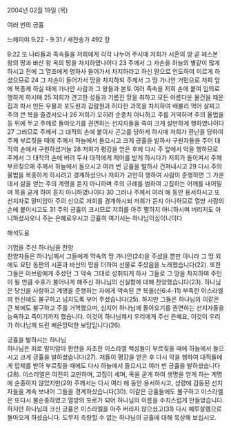 2004년 02월 19일 (목)

여러 번의 긍휼



느헤미야 9:22 - 9:31 / 새찬송가 492 장


9:22 또 나라들과 족속들을 저희에게 각각 나누어 주시매 저희가 시혼의 땅 곧 헤스본 왕의 땅과 바산 왕 옥의 땅을 차지하였나이다 23 주께서 그 자손을 하늘의 별같이 많게 하시고 전에 그 열조에게 명하사 들어가서 차지하라고 하신 땅으로 인도하여 이르게 하셨으므로 24 그 자손이 들어가서 땅을 차지하되 주께서 그 땅 가나안 거민으로 저희 앞에 복종케 하실 때에 가나안 사람과 그 왕들과 본토 여러 족속을 저희 손에 붙여 임의로 행하게 하시매 25 저희가 견고한 성들과 기름진 땅을 취하고 모든 아름다운 물건을 채운 집과 파서 만든 우물과 포도원과 감람원과 허다한 과목을 차지하여 배불리 먹어 살찌고 주의 큰 복을 즐겼사오나 26 저희가 오히려 순종치 아니하고 주를 거역하며 주의 율법을 등 뒤에 두고 주께로 돌아오기를 권면하는 선지자들을 죽여 크게 설만하게 행하였나이다 27 그러므로 주께서 그 대적의 손에 붙이사 곤고를 당하게 하시매 저희가 환난을 당하여 주께 부르짖을 때에 주께서 하늘에서 들으시고 크게 긍휼을 발하사 구원자들을 주어 대적의 손에서 구원하셨거늘 28 저희가 평강을 얻은 후에 다시 주 앞에서 악을 행하므로 주께서 그 대적의 손에 버려 두사 대적에게 제어를 받게 하시다가 저희가 돌이켜서 주께 부르짖으매 주께서 하늘에서 들으시고 여러 번 긍휼을 발하사 건져내시고 29 다시 주의 율법을 복종하게 하시려고 경계하셨으나 저희가 교만히 행하여 사람이 준행하면 그 가운데서 삶을 얻는 주의 계명을 듣지 아니하며 주의 규례를 범하여 고집하는 어깨를 내어밀며 목을 굳게 하여 듣지 아니하였나이다 30 그러나 주께서 여러 해 동안 용서하시고 또 선지자로 말미암아 주의 신으로 저희를 경계하시되 저희가 듣지 아니하므로 열방 사람의 손에 붙이시고도 31 주의 긍휼이 크시므로 저희를 아주 멸하지 아니하시며 버리지도 아니하셨사오니 주는 은혜로우시고 긍휼히 여기시는 하나님이심이니이다

해석도움





기업을 주신 하나님을 찬양  
찬양자들은 하나님께서 그들에게 약속의 땅 가나안(24)을 주셨을 뿐만 아니라 그 땅 외에도 요단 동편의 시혼과 바산의 땅을 더하여 선물로 주셨음을 노래했습니다(22). 또한 그들은 아브람에게 주셨던 그 약속 그대로 성취되게 하사 그들로 그 땅을 차지하여 주인이 될 만큼 수효가 불어나게 해주신 하나님의 신실함에 대해 찬양했습니다(23). 하나님은 당신을 사랑하고 계명을 준행하는 자에게 약속된 큰 복을(신6:4-11) 부족한 이스라엘의 헌신에도 불구하고 넘치도록 부어 주셨습니다(25). 하지만 그들은 하나님의 이같은 큰 복에도 불구하고 주를 거역했으며, 심지어 하나님께 돌아오기를 권면하는 선지자들을 능욕하고 죽이기까지 했습니다. 이것이 하나님께서 우리에게 주신 은혜요, 이것이 우리가 하나님께 드린 배은망덕한 보답입니다(26).   

긍휼을 발하시는 하나님  
하나님은 죄로 말미암아 환란을 자초한 이스라엘 백성들이 부르짖을 때에 하늘에서 들으시고 크게 긍휼을 발하셨습니다(27). 저들이 평강을 얻은 후 다시 악을 행하여 대적들에게 압제를 받아 부르짖을 때에도 다시 하늘에서 들으시고 여러 번 긍휼을 발하셨습니다(28). 이스라엘은 여전히 교만하며, 고집이 세며, 목을 굳게 하여 생명을 얻게 하는 계명에 순종하지 않았지만(29) 주께서는 다시 여러 해 동안 용서하시고, 성령에 감동된 선지자들을 계속 보내어 그들을 경계하셨습니다(30). 이같은 긍휼들에도 불구하고 이스라엘은 또다시 불순종하였고 열방의 포로가 되어 하나님의 이름을 수치스럽게 만들었습니다. 하지만 하나님의 크신 긍휼은 이스라엘을 아주 버리지 않으셨고(31) 다시 예루살렘으로 돌아오게 하셨습니다. 도무지 측량할 수 없는 하나님의 긍휼에 대해 묵상해 보십시오.